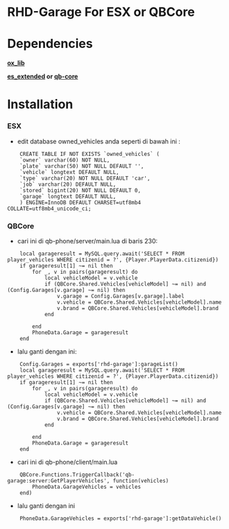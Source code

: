 # RHD-Garage For ESX or QBCore

# Dependencies 
**[ox_lib](https://github.com/overextended/ox_lib/releases)**

**[es_extended](https://github.com/esx-framework/esx_core/tree/main/%5Bcore%5D/es_extended) or [qb-core](https://github.com/qbcore-framework/qb-core)**

# Installation 
### ESX
- edit database owned_vehicles anda seperti di bawah ini :
```
    CREATE TABLE IF NOT EXISTS `owned_vehicles` (
    `owner` varchar(60) NOT NULL,
    `plate` varchar(50) NOT NULL DEFAULT '',
    `vehicle` longtext DEFAULT NULL,
    `type` varchar(20) NOT NULL DEFAULT 'car',
    `job` varchar(20) DEFAULT NULL,
    `stored` bigint(20) NOT NULL DEFAULT 0,
    `garage` longtext DEFAULT NULL,
    ) ENGINE=InnoDB DEFAULT CHARSET=utf8mb4 COLLATE=utf8mb4_unicode_ci;
```

### QBCore
- cari ini di qb-phone/server/main.lua di baris 230:
```
    local garageresult = MySQL.query.await('SELECT * FROM player_vehicles WHERE citizenid = ?', {Player.PlayerData.citizenid})
    if garageresult[1] ~= nil then
        for _, v in pairs(garageresult) do
            local vehicleModel = v.vehicle
            if (QBCore.Shared.Vehicles[vehicleModel] ~= nil) and (Config.Garages[v.garage] ~= nil) then
                v.garage = Config.Garages[v.garage].label
                v.vehicle = QBCore.Shared.Vehicles[vehicleModel].name
                v.brand = QBCore.Shared.Vehicles[vehicleModel].brand
            end

        end
        PhoneData.Garage = garageresult
    end
```
- lalu ganti dengan ini:
```
    Config.Garages = exports['rhd-garage']:garageList()
    local garageresult = MySQL.query.await('SELECT * FROM player_vehicles WHERE citizenid = ?', {Player.PlayerData.citizenid})
    if garageresult[1] ~= nil then
        for _, v in pairs(garageresult) do
            local vehicleModel = v.vehicle
            if (QBCore.Shared.Vehicles[vehicleModel] ~= nil) and (Config.Garages[v.garage] ~= nil) then
                v.vehicle = QBCore.Shared.Vehicles[vehicleModel].name
                v.brand = QBCore.Shared.Vehicles[vehicleModel].brand
            end

        end
        PhoneData.Garage = garageresult
    end
```

- cari ini di qb-phone/client/main.lua
```
    QBCore.Functions.TriggerCallback('qb-garage:server:GetPlayerVehicles', function(vehicles)
        PhoneData.GarageVehicles = vehicles
    end)
```
- lalu ganti dengan ini 
```
    PhoneData.GarageVehicles = exports['rhd-garage']:getDataVehicle()
```
